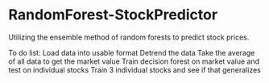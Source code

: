 # RandomForest-StockPredictor
Utilizing the ensemble method of random forests to predict stock prices.

To do list:
Load data into usable format
Detrend the data
Take the average of all data to get the market value
Train decision forest on market value and test on individual stocks
Train 3 individual stocks and see if that generalizes
